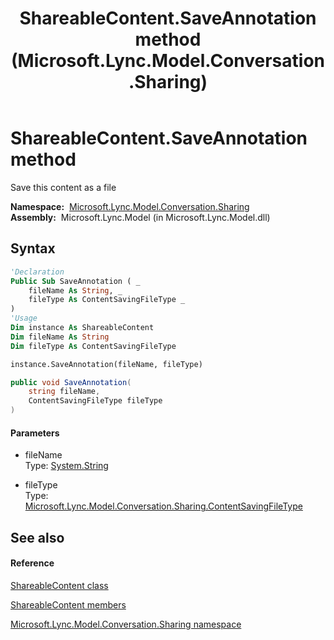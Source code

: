 ﻿---
title: ShareableContent.SaveAnnotation method  (Microsoft.Lync.Model.Conversation.Sharing)
TOCTitle: 'SaveAnnotation method '
ms:assetid: M:Microsoft.Lync.Model.Conversation.Sharing.ShareableContent.SaveAnnotation(System.String,Microsoft.Lync.Model.Conversation.Sharing.ContentSavingFileType)_DI_3_UC_OCS14MrefLyncWPF
ms:mtpsurl: https://msdn.microsoft.com/en-us/library/microsoft.lync.model.conversation.sharing.shareablecontent.saveannotation(v=office.15)
ms:contentKeyID: 56371189
ms.date: 07/28/2014
mtps_version: v=office.15
f1_keywords:
- Microsoft.Lync.Model.Conversation.Sharing.ShareableContent.SaveAnnotation
dev_langs:
- CSharp
- JScript
- VB
- other
---

# ShareableContent.SaveAnnotation method

Save this content as a file

**Namespace:**  [Microsoft.Lync.Model.Conversation.Sharing](microsoft-lync-model-conversation-sharing-namespace_2.md)  
**Assembly:**  Microsoft.Lync.Model (in Microsoft.Lync.Model.dll)

## Syntax

``` vb
'Declaration
Public Sub SaveAnnotation ( _
    fileName As String, _
    fileType As ContentSavingFileType _
)
'Usage
Dim instance As ShareableContent
Dim fileName As String
Dim fileType As ContentSavingFileType

instance.SaveAnnotation(fileName, fileType)
```

``` csharp
public void SaveAnnotation(
    string fileName,
    ContentSavingFileType fileType
)
```

#### Parameters

  - fileName  
    Type: [System.String](http://msdn2.microsoft.com/en-us/library/s1wwdcbf)  

<!-- end list -->

  - fileType  
    Type: [Microsoft.Lync.Model.Conversation.Sharing.ContentSavingFileType](contentsavingfiletype-enumeration-microsoft-lync-model-conversation-sharing_2.md)  

## See also

#### Reference

[ShareableContent class](shareablecontent-class-microsoft-lync-model-conversation-sharing_2.md)

[ShareableContent members](shareablecontent-members-microsoft-lync-model-conversation-sharing_2.md)

[Microsoft.Lync.Model.Conversation.Sharing namespace](microsoft-lync-model-conversation-sharing-namespace_2.md)

